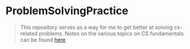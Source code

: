 # ProblemSolvingPractice
> This repository serves as a way for me to get better at solving cs-related problems.
Notes on the various topics on CS fundamentals can be found [here](https://github.com/nanyahill/cs-fundamentals-guide/tree/master/README.md)

